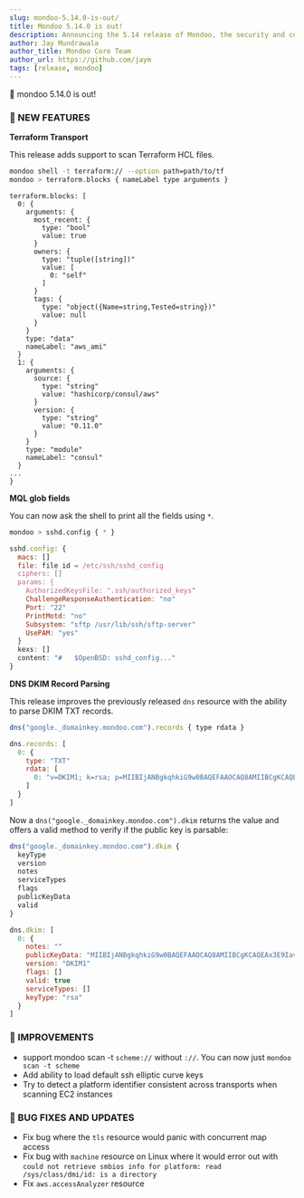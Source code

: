 ```yaml
---
slug: mondoo-5.14.0-is-out/
title: Mondoo 5.14.0 is out!
description: Announcing the 5.14 release of Mondoo, the security and compliance platform that prioritizes risks that matter most in your infrastructure.
author: Jay Mundrawala
author_title: Mondoo Core Team
author_url: https://github.com/jaym
tags: [release, mondoo]
---
```


🥳 mondoo 5.14.0 is out!

### 🎉 NEW FEATURES

**Terraform Transport**

This release adds support to scan Terraform HCL files.

```bash
mondoo shell -t terraform:// --option path=path/to/tf
mondoo > terraform.blocks { nameLabel type arguments }
```

```
terraform.blocks: [
  0: {
    arguments: {
      most_recent: {
        type: "bool"
        value: true
      }
      owners: {
        type: "tuple([string])"
        value: [
          0: "self"
        ]
      }
      tags: {
        type: "object({Name=string,Tested=string})"
        value: null
      }
    }
    type: "data"
    nameLabel: "aws_ami"
  }
  1: {
    arguments: {
      source: {
        type: "string"
        value: "hashicorp/consul/aws"
      }
      version: {
        type: "string"
        value: "0.11.0"
      }
    }
    type: "module"
    nameLabel: "consul"
  }
...
}
```

**MQL glob fields**

You can now ask the shell to print all the fields using `*`.

```bash
mondoo > sshd.config { * }
```

```javascript
sshd.config: {
  macs: []
  file: file id = /etc/ssh/sshd_config
  ciphers: []
  params: {
    AuthorizedKeysFile: ".ssh/authorized_keys"
    ChallengeResponseAuthentication: "no"
    Port: "22"
    PrintMotd: "no"
    Subsystem: "sftp /usr/lib/ssh/sftp-server"
    UsePAM: "yes"
  }
  kexs: []
  content: "#	$OpenBSD: sshd_config..."
}
```

**DNS DKIM Record Parsing**

This release improves the previously released `dns` resource with the ability to
parse DKIM TXT records.

```javascript
dns("google._domainkey.mondoo.com").records { type rdata }
```

```javascript
dns.records: [
  0: {
    type: "TXT"
    rdata: [
      0: "v=DKIM1; k=rsa; p=MIIBIjANBgkqhkiG9w0BAQEFAAOCAQ8AMIIBCgKCAQEAx3E9IavfvGHiENM/bFBTJfRLBUE1PV9f2q2mbYOHu2d1zZ3VB22sXnpGN6TV1m8Tq8zUWlXPgkApOaSF/+zRqBuyF6ci1rmcfvFCAHdERXy37bFgi0/EkoslaqEZel4eddqqWt93KuwydPL2jEhd01M+PGbfFfCu65iZFW107u0PhlXWZG0iJbFsBNdp4mKXI4CxWNlVb0xPr0kcYaE0eAi+EcnG5QHONv5cQrQJ6ncUNehV0caUKWibIKTKPmwttPTyTYbF6sWY7olT9FAgbGz5flHHqBVWPXsf5Jivv5HbsJLTdejAvQwm7e+w0S//OFafffZUXgF/yNB4HczZiQIDAQAB"
    ]
  }
]
```

Now a `dns("google._domainkey.mondoo.com").dkim` returns the value and offers a valid method to verify if the public key is parsable:

```javascript
dns("google._domainkey.mondoo.com").dkim {
  keyType
  version
  notes
  serviceTypes
  flags
  publicKeyData
  valid
}
```

```javascript
dns.dkim: [
  0: {
    notes: ""
    publicKeyData: "MIIBIjANBgkqhkiG9w0BAQEFAAOCAQ8AMIIBCgKCAQEAx3E9IavfvGHiENM/bFBTJfRLBUE1PV9f2q2mbYOHu2d1zZ3VB22sXnpGN6TV1m8Tq8zUWlXPgkApOaSF/+zRqBuyF6ci1rmcfvFCAHdERXy37bFgi0/EkoslaqEZel4eddqqWt93KuwydPL2jEhd01M+PGbfFfCu65iZFW107u0PhlXWZG0iJbFsBNdp4mKXI4CxWNlVb0xPr0kcYaE0eAi+EcnG5QHONv5cQrQJ6ncUNehV0caUKWibIKTKPmwttPTyTYbF6sWY7olT9FAgbGz5flHHqBVWPXsf5Jivv5HbsJLTdejAvQwm7e+w0S//OFafffZUXgF/yNB4HczZiQIDAQAB"
    version: "DKIM1"
    flags: []
    valid: true
    serviceTypes: []
    keyType: "rsa"
  }
]
```

### 🧹 IMPROVEMENTS

- support mondoo scan -t `scheme://` without `://`. You can now just `mondoo scan -t scheme`
- Add ability to load default ssh elliptic curve keys
- Try to detect a platform identifier consistent across transports when scanning EC2 instances

### 🐛 BUG FIXES AND UPDATES

- Fix bug where the `tls` resource would panic with concurrent map access
- Fix bug with `machine` resource on Linux where it would error out with `could not retrieve smbios info for platform: read /sys/class/dmi/id: is a directory`
- Fix `aws.accessAnalyzer` resource
